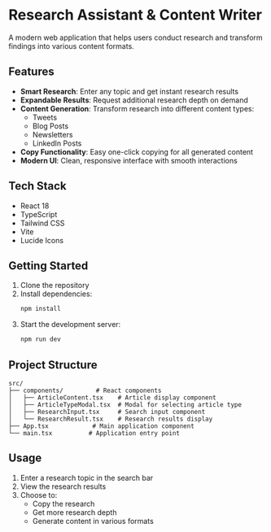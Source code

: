 # Research Assistant & Content Writer

A modern web application that helps users conduct research and transform findings into various content formats.

## Features

- **Smart Research**: Enter any topic and get instant research results
- **Expandable Results**: Request additional research depth on demand
- **Content Generation**: Transform research into different content types:
  - Tweets
  - Blog Posts
  - Newsletters
  - LinkedIn Posts
- **Copy Functionality**: Easy one-click copying for all generated content
- **Modern UI**: Clean, responsive interface with smooth interactions

## Tech Stack

- React 18
- TypeScript
- Tailwind CSS
- Vite
- Lucide Icons

## Getting Started

1. Clone the repository
2. Install dependencies:
   ```bash
   npm install
   ```
3. Start the development server:
   ```bash
   npm run dev
   ```

## Project Structure

```
src/
├── components/         # React components
│   ├── ArticleContent.tsx    # Article display component
│   ├── ArticleTypeModal.tsx  # Modal for selecting article type
│   ├── ResearchInput.tsx     # Search input component
│   └── ResearchResult.tsx    # Research results display
├── App.tsx            # Main application component
└── main.tsx          # Application entry point
```

## Usage

1. Enter a research topic in the search bar
2. View the research results
3. Choose to:
   - Copy the research
   - Get more research depth
   - Generate content in various formats
